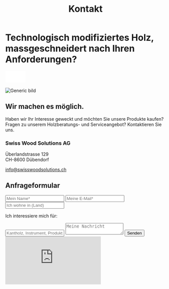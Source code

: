 ﻿---
lang: de
title: 'Kontakt'
order: 10
---

<div class="full-width-kenburns">
<div class="wrap-bg-image">

# Technologisch modifiziertes Holz, massgeschneidert nach Ihren Anforderungen?

![](/assets/images/arrow-d-white.svg)

</div>
<img srcset="/assets/images/contact_titelbild.JPG"
     src="/assets/images/contact_titelbild.JPG" alt="Generic bild">
</div>

<div class="full-width">
<div class="wrap">

## Wir machen es möglich.

Haben wir Ihr Interesse geweckt und möchten Sie unsere Produkte kaufen?
Fragen zu unserem Holzberatungs- und Serviceangebot? Kontaktieren Sie uns.

### Swiss Wood Solutions AG

Überlandstrasse 129  
CH-8600 Dübendorf

<a class="btn -red" href="mailto:info@swisswoodsolutions.ch">info@swisswoodsolutions.ch</a>

</div>
</div>

<div class="full-width-grey">
<div class="wrap">

## Anfrageformular

  <script type="text/javascript">var submitted=false;</script>
  <iframe name="hidden_iframe" id="hidden_iframe" style="display:none;" onload="if(submitted)  {window.location='';}"></iframe>

  <form class="form" action="https://docs.google.com/forms/d/e/1FAIpQLScmllSAdsWOnOCcoBK-MsPOgC_icTCNbm0XAqzfv1LYG1xaHw/formResponse" target="hidden_iframe" onsubmit="return confirm('Thank you for your interest! We will get in touch as soon as possible')">
    <input type="text" name="entry.1998489538" class="input-line" placeholder="Mein Name*" required minlength="2">
    <input type="email" name="entry.913371209" class="input-line" placeholder="Meine E-Mail*" required minlength="3">
    <input type="text" name="entry.14292811" class="input-line" placeholder="Ich wohne in (Land)" required minlength="2">
    <p>Ich interessiere mich für:</p>
    <input type="text" name="entry.812095084" class="input-line" placeholder="Kantholz, Instrument, Produkt,...*" required minlength="5">
    <textarea name="entry.1789398419" class="input-field" placeholder="Meine Nachricht"></textarea>
    <input type="hidden" name="entry.298481630" value="DE">
    <button type="submit" class="form-submit">Senden</button>
</form>

</div>
</div>

<iframe class="googlemap" src="https://www.google.com/maps/embed?pb=!1m18!1m12!1m3!1d2700.44450385337!2d8.609490751889455!3d47.40327040989173!2m3!1f0!2f0!3f0!3m2!1i1024!2i768!4f13.1!3m3!1m2!1s0x479aa1a875f2bded%3A0xf407fcd37d36f74a!2s%C3%9Cberland%20Str.%20129%2C%208600%20D%C3%BCbendorf!5e0!3m2!1sen!2sch!4v1574947710162!5m2!1sen!2sch" frameborder="0" style="border:0" allowfullscreen></iframe>
